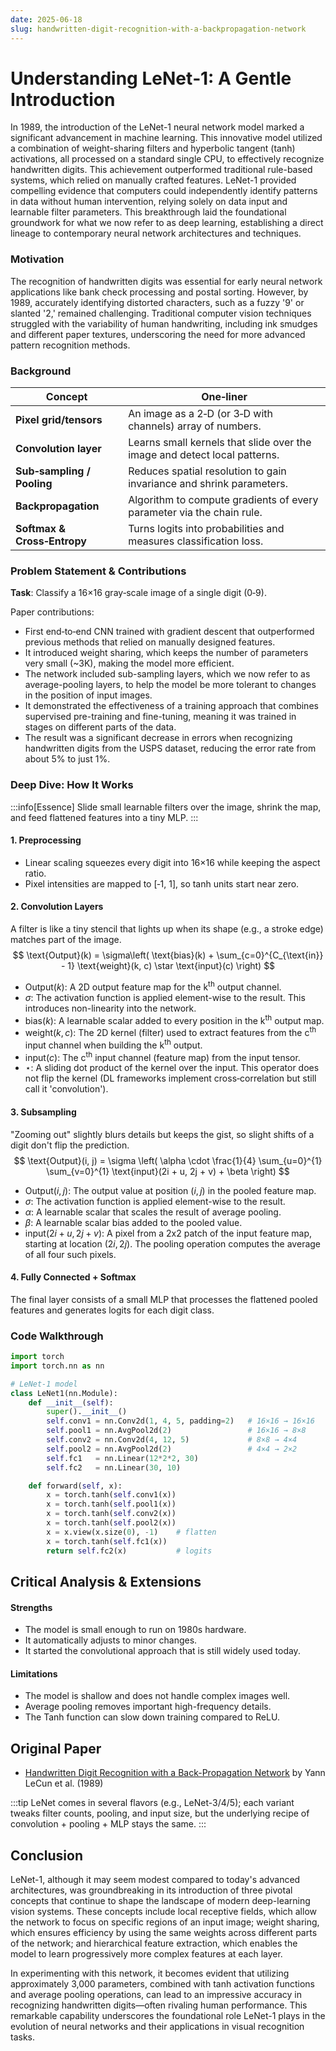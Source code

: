 ```yaml
---
date: 2025-06-18
slug: handwritten-digit-recognition-with-a-backpropagation-network
---
```


# Understanding LeNet‑1: A Gentle Introduction
In 1989, the introduction of the LeNet-1 neural network model marked a significant advancement in machine learning. This innovative model utilized a combination of weight-sharing filters and hyperbolic tangent (tanh) activations, all processed on a standard single CPU, to effectively recognize handwritten digits. This achievement outperformed traditional rule-based systems, which relied on manually crafted features. LeNet-1 provided compelling evidence that computers could independently identify patterns in data without human intervention, relying solely on data input and learnable filter parameters. This breakthrough laid the foundational groundwork for what we now refer to as deep learning, establishing a direct lineage to contemporary neural network architectures and techniques.

<!--truncate -->

### Motivation
The recognition of handwritten digits was essential for early neural network applications like bank check processing and postal sorting. However, by 1989, accurately identifying distorted characters, such as a fuzzy '9' or slanted '2,' remained challenging. Traditional computer vision techniques struggled with the variability of human handwriting, including ink smudges and different paper textures, underscoring the need for more advanced pattern recognition methods.

### Background
| Concept                      | One‑liner                                                                 |
|------------------------------|---------------------------------------------------------------------------|
| **Pixel grid/tensors**       | An image as a 2‑D (or 3‑D with channels) array of numbers.                |
| **Convolution layer**        | Learns small kernels that slide over the image and detect local patterns. |
| **Sub‑sampling / Pooling**   | Reduces spatial resolution to gain invariance and shrink parameters.      |
| **Backpropagation**          | Algorithm to compute gradients of every parameter via the chain rule.     |
| **Softmax & Cross‑Entropy**  | Turns logits into probabilities and measures classification loss.         |

### Problem Statement & Contributions
**Task**: Classify a 16×16 gray‑scale image of a single digit (0‑9).

Paper contributions:
- First end‑to‑end CNN trained with gradient descent that outperformed previous methods that relied on manually designed features.
- It introduced weight sharing, which keeps the number of parameters very small (~3K), making the model more efficient.
- The network included sub-sampling layers, which we now refer to as average-pooling layers, to help the model be more tolerant to changes in the position of input images.
- It demonstrated the effectiveness of a training approach that combines supervised pre-training and fine-tuning, meaning it was trained in stages on different parts of the data.
- The result was a significant decrease in errors when recognizing handwritten digits from the USPS dataset, reducing the error rate from about 5% to just 1%.

### Deep Dive: How It Works
:::info[Essence]
Slide small learnable filters over the image, shrink the map, and feed flattened features into a tiny MLP.
:::

#### 1. Preprocessing
- Linear scaling squeezes every digit into 16×16 while keeping the aspect ratio.
- Pixel intensities are mapped to [‑1, 1], so tanh units start near zero.

#### 2. Convolution Layers
A filter is like a tiny stencil that lights up when its shape (e.g., a stroke edge) matches part of the image.
$$
\text{Output}(k) = \sigma\left( \text{bias}(k) + \sum_{c=0}^{C_{\text{in}} - 1} \text{weight}(k, c) \star \text{input}(c) \right)
$$
- $\text{Output}(k)$: A 2D output feature map for the k<sup>th</sup> output channel.
- $\sigma$: The activation function is applied element-wise to the result. This introduces non-linearity into the network.
- $\text{bias}(k)$: A learnable scalar added to every position in the k<sup>th</sup> output map.
- $\text{weight}(k, c)$: The 2D kernel (filter) used to extract features from the c<sup>th</sup> input channel when building the k<sup>th</sup> output.
- $\text{input}(c)$: The c<sup>th</sup> input channel (feature map) from the input tensor.
- $\star$: A sliding dot product of the kernel over the input. This operator does not flip the kernel (DL frameworks
implement cross‑correlation but still call it 'convolution').

#### 3. Subsampling
"Zooming out" slightly blurs details but keeps the gist, so slight shifts of a digit don't flip the prediction.
$$
\text{Output}(i, j) = \sigma \left( \alpha \cdot \frac{1}{4} \sum_{u=0}^{1} \sum_{v=0}^{1} \text{input}(2i + u, 2j + v) + \beta \right)
$$
- $\text{Output}(i, j)$: The output value at position $(i, j)$ in the pooled feature map.
- $\sigma$: The activation function is applied element-wise to the result.
- $\alpha$: A learnable scalar that scales the result of average pooling.
- $\beta$: A learnable scalar bias added to the pooled value.
- $\text{input}(2i + u, 2j + v)$: A pixel from a 2x2 patch of the input feature map, starting at location $(2i, 2j)$. The pooling operation computes the average of all four such pixels.

#### 4. Fully Connected + Softmax
The final layer consists of a small MLP that processes the flattened pooled features and generates logits for each digit class.

### Code Walkthrough
```python
import torch
import torch.nn as nn

# LeNet‑1 model
class LeNet1(nn.Module):
    def __init__(self):
        super().__init__()
        self.conv1 = nn.Conv2d(1, 4, 5, padding=2)   # 16×16 → 16×16
        self.pool1 = nn.AvgPool2d(2)                 # 16×16 → 8×8
        self.conv2 = nn.Conv2d(4, 12, 5)             # 8×8 → 4×4
        self.pool2 = nn.AvgPool2d(2)                 # 4×4 → 2×2
        self.fc1   = nn.Linear(12*2*2, 30)
        self.fc2   = nn.Linear(30, 10)

    def forward(self, x):
        x = torch.tanh(self.conv1(x))
        x = torch.tanh(self.pool1(x))
        x = torch.tanh(self.conv2(x))
        x = torch.tanh(self.pool2(x))
        x = x.view(x.size(0), -1)    # flatten
        x = torch.tanh(self.fc1(x))
        return self.fc2(x)           # logits
```

## Critical Analysis & Extensions
#### Strengths
- The model is small enough to run on 1980s hardware.
- It automatically adjusts to minor changes.
- It started the convolutional approach that is still widely used today.

#### Limitations
- The model is shallow and does not handle complex images well.
- Average pooling removes important high-frequency details.
- The Tanh function can slow down training compared to ReLU.

## Original Paper
- [Handwritten Digit Recognition with a Back-Propagation Network](https://proceedings.neurips.cc/paper/1989/file/53c3bce66e43be4f209556518c2fcb54-Paper.pdf) by Yann LeCun et al. (1989)

:::tip
LeNet comes in several flavors (e.g., LeNet-3/4/5); each variant tweaks filter counts, pooling, and input size, but the underlying recipe of convolution + pooling + MLP stays the same.
:::
## Conclusion
LeNet-1, although it may seem modest compared to today's advanced architectures, was groundbreaking in its introduction of three pivotal concepts that continue to shape the landscape of modern deep-learning vision systems. These concepts include local receptive fields, which allow the network to focus on specific regions of an input image; weight sharing, which ensures efficiency by using the same weights across different parts of the network; and hierarchical feature extraction, which enables the model to learn progressively more complex features at each layer.

In experimenting with this network, it becomes evident that utilizing approximately 3,000 parameters, combined with tanh activation functions and average pooling operations, can lead to an impressive accuracy in recognizing handwritten digits—often rivaling human performance. This remarkable capability underscores the foundational role LeNet-1 plays in the evolution of neural networks and their applications in visual recognition tasks.